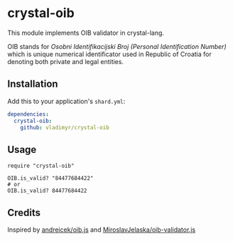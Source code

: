 # crystal-oib

This module implements OIB validator in crystal-lang.

OIB stands for _Osobni Identifikacijski Broj (Personal Identification Number)_ which is unique numerical identificator used in Republic of Croatia for denoting both private and legal entities.

## Installation

Add this to your application's `shard.yml`:

```yaml
dependencies:
  crystal-oib:
    github: vladimyr/crystal-oib

```

## Usage

```crystal
require "crystal-oib"

OIB.is_valid? "84477684422"
# or
OIB.is_valid? 84477684422
```

## Credits
Inspired by [andreicek/oib.js](https://github.com/andreicek/oib.js) and [MiroslavJelaska/oib-validator.js](https://github.com/MiroslavJelaska/oib-validator.js)
